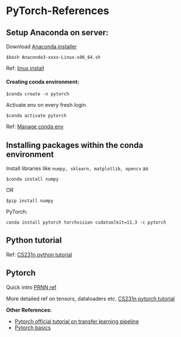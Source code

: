# PyTorch-References

## Setup Anaconda on server:

Download [Anaconda installer](https://repo.anaconda.com/archive/Anaconda3-2021.11-Linux-x86_64.sh)

```
$bash Anaconda3-xxxx-Linux-x86_64.sh
```
Ref: [linux install](https://docs.anaconda.com/anaconda/install/linux/#)


#### Creating conda environment:
```
$conda create -n pytorch
```
Activate env on every fresh login
```
$conda activate pytorch 
```
Ref: [Manage conda env](https://conda.io/projects/conda/en/latest/user-guide/tasks/manage-environments.html#)

## Installing packages within the conda environment


Install libraries like ```numpy, sklearn, matplotlib, opencv``` as
```
$conda install numpy
```
OR
```
$pip install numpy
```
PyTorch:
```
conda install pytorch torchvision cudatoolkit=11.3 -c pytorch
```


## Python tutorial

Ref: [CS231n python tutorial](https://cs231n.github.io/python-numpy-tutorial/)

## Pytorch

Quick intro [PRNN ref](some_resources_prnn.pdf)

More detailed ref on tensors, dataloaders etc. [CS231n pytorch tutorial](cs231n_PyTorch_tutorial.pdf)


**Other References:**

- [Pytorch official tutorial on transfer learning pipeline](https://pytorch.org/tutorials/beginner/transfer_learning_tutorial.html#)
- [Pytorch basics](https://pytorch.org/tutorials/beginner/basics/intro.html)
